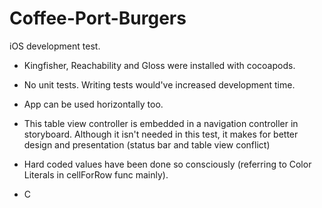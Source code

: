 # Coffee-Port-Burgers
iOS development test.

- Kingfisher, Reachability and Gloss were installed with cocoapods. 
     
- No unit tests. Writing tests would've increased development time.
     
- App can be used horizontally too.
     
- This table view controller is embedded in a navigation controller in storyboard. Although it isn't needed in this test, it makes for better design and presentation (status bar and table view conflict)
    
- Hard coded values have been done so consciously (referring to Color Literals in cellForRow func mainly).

- C

